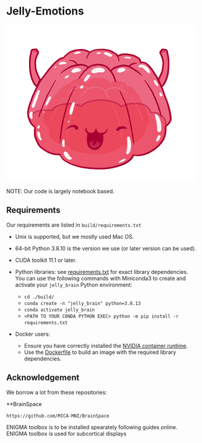 # Jelly-Emotions

![GIF](./media/Jelly-Move.gif)

NOTE: Our code is largely notebook based. 

## Requirements

Our requirements are listed in `build/requirements.txt`

* Unix is supported, but we mostly used Mac OS.
* 64-bit Python 3.8.10 is the version we use (or later version can be used).
* CUDA toolkit 11.1 or later.
* Python libraries: see [requirements.txt](./build/requirements.txt) for exact library dependencies. You can use the following
  commands with Miniconda3 to create and activate your `jelly_brain` Python environment:
    - `cd ./build/`
    - `conda create -n "jelly_brain" python=3.8.13`
    - `conda activate jelly_brain`
    - `<PATH TO YOUR CONDA PYTHON EXEC> python -m pip install -r requirements.txt`

* Docker users:
    - Ensure you have correctly installed
      the [NVIDIA container runtime](https://docs.docker.com/config/containers/resource_constraints/#gpu).
    - Use the [Dockerfile](./Dockerfile) to build an image with the required library dependencies.

## Acknowledgement

We borrow a lot from these repositories:

**BrainSpace

```
https://github.com/MICA-MNI/BrainSpace
```

ENIGMA toolbox is to be installed spearately following guides online. ENIGMA toolbox is used for subcortical displays
